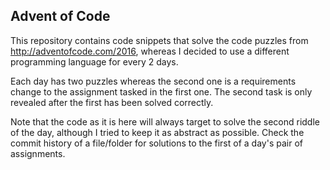## Advent of Code

This repository contains code snippets that solve the
code puzzles from http://adventofcode.com/2016, 
whereas I decided to use a different programming language
for every 2 days.

Each day has two puzzles whereas the second one is
a requirements change to the assignment tasked in the 
first one. The second task is only revealed after the first 
has been solved correctly.

Note that the code as it is here will always target to solve
the second riddle of the day, although I tried to keep it
as abstract as possible.
Check the commit history of a file/folder for solutions
to the first of a day's pair of assignments.
